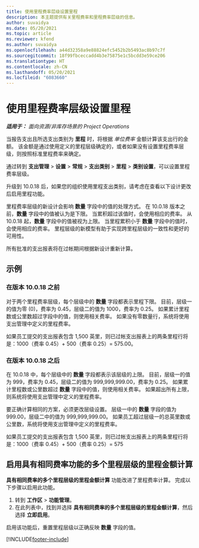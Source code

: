 ```yaml
---
title: 使用里程费率层级设置里程
description: 本主题提供有关里程费率和里程费率层级的信息。
author: suvaidya
ms.date: 05/20/2021
ms.topic: article
ms.reviewer: kfend
ms.author: suvaidya
ms.openlocfilehash: a44d32358a9e88824efc5452b2b5493ac8b97c7f
ms.sourcegitcommit: 18f99fbceccadd4b3e75875e1c5bcdd3e59ce206
ms.translationtype: HT
ms.contentlocale: zh-CN
ms.lasthandoff: 05/20/2021
ms.locfileid: "6083660"
---
```

# <a name="set-up-mileage-using-mileage-rate-tiers"></a>使用里程费率层级设置里程

_**适用于：** 面向资源/非库存场景的 Project Operations_

当报告支出且所选支出类别为 **里程** 时，将根据 *单位费率* 金额计算该支出行的金额。 该金额是通过使用定义的里程层级确定的，或者如果没有设置里程费率层级，则按照标准里程费率来确定。 

通过转到 **支出管理** > **设置** > **常规** > **支出类别** > **里程** > **类别设置**，可以设置里程费率层级。

升级到 10.0.18 后，如果您的组织使用里程支出类别，请考虑在查看以下设计更改后启用里程功能。 

里程费率层级的新设计会影响 **数量** 字段中的值的处理方式。 在 10.0.18 版本之前，**数量** 字段中的值被认为是下限。 当累积超过该值时，会使用相应的费率。  从 10.0.18 起，**数量** 字段中的值被视为上限。 当里程累积小于 **数量** 字段中的值时，会使用相应的费率。  里程层级的新模型有助于实现跨里程层级的一致性和更好的可用性。   

所有批准的支出报表将在过帐期间根据新设计重新计算。

## <a name="example"></a>示例
 
### <a name="before-version-10018"></a>在版本 10.0.18 之前
对于两个里程费率层级，每个层级中的 **数量** 字段都表示里程下限。 目前，层级一的值为零 (0)，费率为 0.45，层级二的值为 1000，费率为 0.25。 如果累计里程数或公里数超过字段中的值，则使用相关费率。 如果没有零数量行，系统将使用支出管理中定义的里程费率。 
 
如果员工提交的支出报表包含 1,500 英里，则已过帐支出报表上的两条里程行将是：1000（费率 0.45）+ 500（费率 0.25）= 575.00。

### <a name="after-version-10018"></a>在版本 10.0.18 之后
在 10.0.18 中，每个层级中的 **数量** 字段都表示该层级的上限。 目前，层级一的值为 999，费率为 0.45，层级二的值为 999,999,999.00，费率为 0.25。 如果累计里程数或公里数超过 **数量** 字段中的值，则使用相关费率。 如果超出所有上限，则系统将使用支出管理中定义的里程费率。 
 
要正确计算相同的方案，必须更改层级设置。 层级一中的 **数量** 字段的值为 999.00，层级二中的值为 999,999,999.00。 如果员工超过层级一的总英里数或公里数，系统将使用支出管理中定义的里程费率。 
  
如果员工提交的支出报表包含 1,500 英里，则已过帐支出报表上的两条里程行将是：1000（费率 0.45）+ 500（费率 0.25）= 575

## <a name="enable-the-mileage-amount-calculation-for-multiple-mileage-tiers-with-same-rate-feature"></a>启用具有相同费率功能的多个里程层级的里程金额计算

 **具有相同费率的多个里程层级的里程金额计算** 功能改进了里程费率计算。 完成以下步骤以启用此功能。

1. 转到 **工作区** > **功能管理**。 
2. 在此列表中，找到并选择 **具有相同费率的多个里程层级的里程金额计算**，然后选择 **立即启用**。

启用该功能后，重置里程层级以正确反映 **数量** 字段的值。 


[!INCLUDE[footer-include](../includes/footer-banner.md)]
